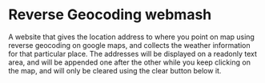 # Reverse Geocoding webmash
A website that gives the location address to where you point on map using reverse geocoding on google maps, and collects the weather information for that particular place.
The addresses will be displayed on a readonly text area, and will be appended one after the other while you keep clicking on the map, and will only be cleared using the clear button below it.
